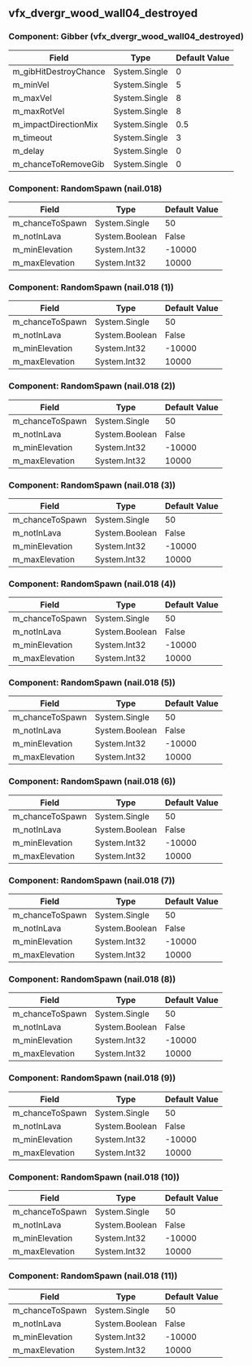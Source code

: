 ## vfx_dvergr_wood_wall04_destroyed

### Component: Gibber (vfx_dvergr_wood_wall04_destroyed)

|Field|Type|Default Value|
|-----|----|-------------|
|m_gibHitDestroyChance|System.Single|0|
|m_minVel|System.Single|5|
|m_maxVel|System.Single|8|
|m_maxRotVel|System.Single|8|
|m_impactDirectionMix|System.Single|0.5|
|m_timeout|System.Single|3|
|m_delay|System.Single|0|
|m_chanceToRemoveGib|System.Single|0|

### Component: RandomSpawn (nail.018)

|Field|Type|Default Value|
|-----|----|-------------|
|m_chanceToSpawn|System.Single|50|
|m_notInLava|System.Boolean|False|
|m_minElevation|System.Int32|-10000|
|m_maxElevation|System.Int32|10000|

### Component: RandomSpawn (nail.018 (1))

|Field|Type|Default Value|
|-----|----|-------------|
|m_chanceToSpawn|System.Single|50|
|m_notInLava|System.Boolean|False|
|m_minElevation|System.Int32|-10000|
|m_maxElevation|System.Int32|10000|

### Component: RandomSpawn (nail.018 (2))

|Field|Type|Default Value|
|-----|----|-------------|
|m_chanceToSpawn|System.Single|50|
|m_notInLava|System.Boolean|False|
|m_minElevation|System.Int32|-10000|
|m_maxElevation|System.Int32|10000|

### Component: RandomSpawn (nail.018 (3))

|Field|Type|Default Value|
|-----|----|-------------|
|m_chanceToSpawn|System.Single|50|
|m_notInLava|System.Boolean|False|
|m_minElevation|System.Int32|-10000|
|m_maxElevation|System.Int32|10000|

### Component: RandomSpawn (nail.018 (4))

|Field|Type|Default Value|
|-----|----|-------------|
|m_chanceToSpawn|System.Single|50|
|m_notInLava|System.Boolean|False|
|m_minElevation|System.Int32|-10000|
|m_maxElevation|System.Int32|10000|

### Component: RandomSpawn (nail.018 (5))

|Field|Type|Default Value|
|-----|----|-------------|
|m_chanceToSpawn|System.Single|50|
|m_notInLava|System.Boolean|False|
|m_minElevation|System.Int32|-10000|
|m_maxElevation|System.Int32|10000|

### Component: RandomSpawn (nail.018 (6))

|Field|Type|Default Value|
|-----|----|-------------|
|m_chanceToSpawn|System.Single|50|
|m_notInLava|System.Boolean|False|
|m_minElevation|System.Int32|-10000|
|m_maxElevation|System.Int32|10000|

### Component: RandomSpawn (nail.018 (7))

|Field|Type|Default Value|
|-----|----|-------------|
|m_chanceToSpawn|System.Single|50|
|m_notInLava|System.Boolean|False|
|m_minElevation|System.Int32|-10000|
|m_maxElevation|System.Int32|10000|

### Component: RandomSpawn (nail.018 (8))

|Field|Type|Default Value|
|-----|----|-------------|
|m_chanceToSpawn|System.Single|50|
|m_notInLava|System.Boolean|False|
|m_minElevation|System.Int32|-10000|
|m_maxElevation|System.Int32|10000|

### Component: RandomSpawn (nail.018 (9))

|Field|Type|Default Value|
|-----|----|-------------|
|m_chanceToSpawn|System.Single|50|
|m_notInLava|System.Boolean|False|
|m_minElevation|System.Int32|-10000|
|m_maxElevation|System.Int32|10000|

### Component: RandomSpawn (nail.018 (10))

|Field|Type|Default Value|
|-----|----|-------------|
|m_chanceToSpawn|System.Single|50|
|m_notInLava|System.Boolean|False|
|m_minElevation|System.Int32|-10000|
|m_maxElevation|System.Int32|10000|

### Component: RandomSpawn (nail.018 (11))

|Field|Type|Default Value|
|-----|----|-------------|
|m_chanceToSpawn|System.Single|50|
|m_notInLava|System.Boolean|False|
|m_minElevation|System.Int32|-10000|
|m_maxElevation|System.Int32|10000|

